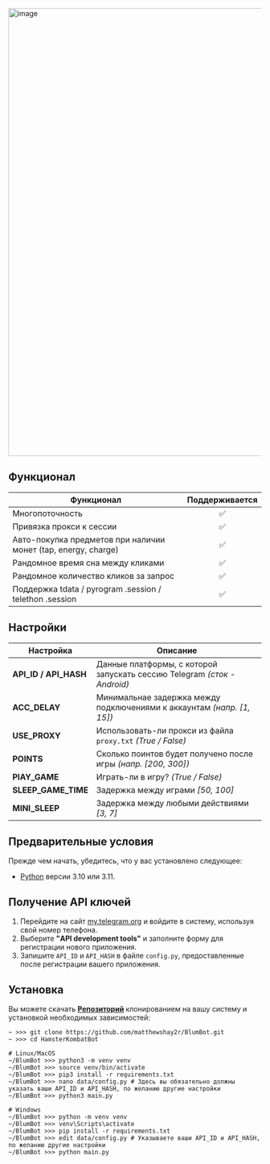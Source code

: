 [<img width="889" alt="image" src="https://github.com/matthewshay2r/BlumBot/assets/148196025/d8f2f17f-556a-473d-b3dc-fb78bbe1d342">](https://t.me/shay2r)


## Функционал  
| Функционал                                                     | Поддерживается  |
|----------------------------------------------------------------|:---------------:|
| Многопоточность                                                |        ✅        |
| Привязка прокси к сессии                                       |        ✅        |
| Авто-покупка предметов при наличии монет (tap, energy, charge) |        ✅        |
| Рандомное время сна между кликами                              |        ✅        |
| Рандомное количество кликов за запрос                          |        ✅        |
| Поддержка tdata / pyrogram .session / telethon .session        |        ✅        |


## Настройки
| Настройка                | Описание                                                                                      |
|--------------------------|-----------------------------------------------------------------------------------------------|
| **API_ID / API_HASH**    | Данные платформы, с которой запускать сессию Telegram _(сток - Android)_                      |
| **ACC_DELAY**            | Минимальнае задержка между подключениями к аккаунтам _(напр. [1, 15])_                        |
| **USE_PROXY**            | Использовать-ли прокси из файла `proxy.txt` _(True / False)_                                  |
| **POINTS**               | Сколько поинтов будет получено после игры _(напр. [200, 300])_                                |
| **PlAY_GAME**            | Играть-ли в игру? _(True / False)_                                                            |
| **SLEEP_GAME_TIME**      | Задержка между играми _[50, 100]_                                                             |
| **MINI_SLEEP**           | Задержка между любыми действиями _[3, 7]_                                                     |

## Предварительные условия
Прежде чем начать, убедитесь, что у вас установлено следующее:
- [Python](https://www.python.org/downloads/) версии 3.10 или 3.11.


## Получение API ключей
1. Перейдите на сайт [my.telegram.org](https://my.telegram.org) и войдите в систему, используя свой номер телефона.
2. Выберите **"API development tools"** и заполните форму для регистрации нового приложения.
3. Запишите `API_ID` и `API_HASH` в файле `config.py`, предоставленные после регистрации вашего приложения.


## Установка
Вы можете скачать [**Репозиторий**](https://github.com/matthewshay2r/BlumBot) клонированием на вашу систему и установкой необходимых зависимостей:
```shell
~ >>> git clone https://github.com/matthewshay2r/BlumBot.git
~ >>> cd HamsterKombatBot

# Linux/MacOS
~/BlumBot >>> python3 -m venv venv
~/BlumBot >>> source venv/bin/activate
~/BlumBot >>> pip3 install -r requirements.txt
~/BlumBot >>> nano data/config.py # Здесь вы обязательно должны указать ваши API_ID и API_HASH, по желанию другие настройки
~/BlumBot >>> python3 main.py

# Windows
~/BlumBot >>> python -m venv venv
~/BlumBot >>> venv\Scripts\activate
~/BlumBot >>> pip install -r requirements.txt
~/BlumBot >>> edit data/config.py # Указываете ваши API_ID и API_HASH, по желанию другие настройки
~/BlumBot >>> python main.py
```
